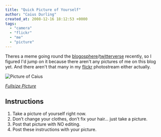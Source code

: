 ```yaml
---
title: "Quick Picture of Yourself"
author: "Caius Durling"
created_at: 2008-12-16 18:12:53 +0000
tags:
  - "camera"
  - "flickr"
  - "me"
  - "picture"
---
```


Theres a meme going round the [blogosphere][blogsearch]/[twitterverse][twitsearch] recently, so I figured I'd jump on it because there aren't any pictures of me on this blog yet. And there aren't that many in my [flickr][] photostream either actually.

[blogsearch]: http://www.google.com/search?q=Take+a+picture+of+yourself+right+now
[twitsearch]: http://search.twitter.com/search?q=Take+a+picture+of+yourself+right+now
[flickr]: http://flickr.com/photos/caius/

![Picture of Caius](http://caius.name/images/qs/Me.png "Caius Durling")

*[Fullsize Picture](http://caius.name/images/qs/Me.png)*

## Instructions

1. Take a picture of yourself right now.
2. Don’t change your clothes, don’t fix your hair… just take a picture.
3. Post that picture with NO editing.
4. Post these instructions with your picture.
